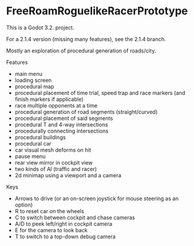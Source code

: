 # FreeRoamRoguelikeRacerPrototype

This is a Godot 3.2. project.

For a 2.1.4 version (missing many features), see the 2.1.4 branch.

Mostly an exploration of procedural generation of roads/city.

Features

* main menu
* loading screen
* procedural map
* procedural placement of time trial, speed trap and race markers (and finish markers if applicable)
* race multiple opponents at a time
* procedural generation of road segments (straight/curved)
* procedural placement of said segments
* procedural T and 4-way intersections
* procedurally connecting intersections
* procedural buildings
* procedural car
* car visual mesh deforms on hit
* pause menu
* rear view mirror in cockpit view
* two kinds of AI (traffic and racer)
* 2d minimap using a viewport and a camera


Keys

* Arrows to drive (or an on-screen joystick for mouse steering as an option)
* R to reset car on the wheels
* C to switch between cockpit and chase cameras
* A/D to peek left/right in cockpit camera
* E for the camera to look back
* T to switch to a top-down debug camera
